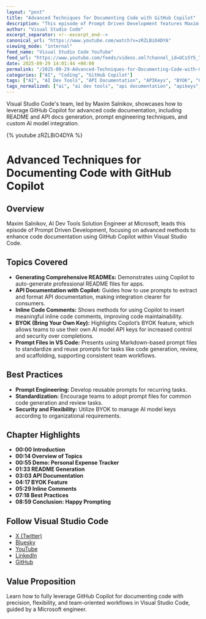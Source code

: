 ```yaml
---
layout: "post"
title: "Advanced Techniques for Documenting Code with GitHub Copilot"
description: "This episode of Prompt Driven Development features Maxim Salnikov, AI Dev Tools Solution Engineer at Microsoft, demonstrating advanced documentation strategies using GitHub Copilot. The session covers generating polished READMEs, API documentation, and inline comments using prompt engineering, as well as exploring BYOK (Bring Your Own Key) for connecting custom AI model keys in Copilot and utilizing prompt files in Visual Studio Code to standardize code workflows."
author: "Visual Studio Code"
excerpt_separator: <!--excerpt_end-->
canonical_url: "https://www.youtube.com/watch?v=zRZLBiO4DYA"
viewing_mode: "internal"
feed_name: "Visual Studio Code YouTube"
feed_url: "https://www.youtube.com/feeds/videos.xml?channel_id=UCs5Y5_7XK8HLDX0SLNwkd3w"
date: 2025-09-29 14:01:44 +00:00
permalink: "/2025-09-29-Advanced-Techniques-for-Documenting-Code-with-GitHub-Copilot.html"
categories: ["AI", "Coding", "GitHub Copilot"]
tags: ["AI", "AI Dev Tools", "API Documentation", "APIKeys", "BYOK", "Code", "Code Comments", "Code Generation", "Coding", "Copilot", "Demo", "Developer Tools", "Documentation", "GitHub Copilot", "Microsoft", "Ppd", "Prompt Engineering", "Prompt Files", "Promptdrivendevelopment", "README", "Videos", "VS Code", "Workflows"]
tags_normalized: ["ai", "ai dev tools", "api documentation", "apikeys", "byok", "code", "code comments", "code generation", "coding", "copilot", "demo", "developer tools", "documentation", "github copilot", "microsoft", "ppd", "prompt engineering", "prompt files", "promptdrivendevelopment", "readme", "videos", "vs code", "workflows"]
---
```


Visual Studio Code's team, led by Maxim Salnikov, showcases how to leverage GitHub Copilot for advanced code documentation, including README and API docs generation, prompt engineering techniques, and custom AI model integration.<!--excerpt_end-->

{% youtube zRZLBiO4DYA %}

# Advanced Techniques for Documenting Code with GitHub Copilot

## Overview

Maxim Salnikov, AI Dev Tools Solution Engineer at Microsoft, leads this episode of Prompt Driven Development, focusing on advanced methods to enhance code documentation using GitHub Copilot within Visual Studio Code.

## Topics Covered

- **Generating Comprehensive READMEs:** Demonstrates using Copilot to auto-generate professional README files for apps.
- **API Documentation with Copilot:** Guides how to use prompts to extract and format API documentation, making integration clearer for consumers.
- **Inline Code Comments:** Shows methods for using Copilot to insert meaningful inline code comments, improving code maintainability.
- **BYOK (Bring Your Own Key):** Highlights Copilot’s BYOK feature, which allows teams to use their own AI model API keys for increased control and security over completions.
- **Prompt Files in VS Code:** Presents using Markdown-based prompt files to standardize and reuse prompts for tasks like code generation, review, and scaffolding, supporting consistent team workflows.

## Best Practices

- **Prompt Engineering:** Develop reusable prompts for recurring tasks.
- **Standardization:** Encourage teams to adopt prompt files for common code generation and review tasks.
- **Security and Flexibility:** Utilize BYOK to manage AI model keys according to organizational requirements.

## Chapter Highlights

- **00:00 Introduction**
- **00:14 Overview of Topics**
- **00:55 Demo: Personal Expense Tracker**
- **01:33 README Generation**
- **03:03 API Documentation**
- **04:17 BYOK Feature**
- **05:29 Inline Comments**
- **07:18 Best Practices**
- **08:59 Conclusion: Happy Prompting**

## Follow Visual Studio Code

- [X (Twitter)](https://x.com/code)
- [Bluesky](https://bsky.app/profile/vscode.dev)
- [YouTube](https://youtube.com/code)
- [LinkedIn](https://www.linkedin.com/showcase/104107263)
- [GitHub](https://github.com/microsoft/vscode)

## Value Proposition

Learn how to fully leverage GitHub Copilot for documenting code with precision, flexibility, and team-oriented workflows in Visual Studio Code, guided by a Microsoft engineer.

